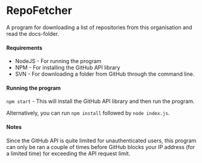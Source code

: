 # RepoFetcher
A program for downloading a list of repositories from this organisation and read the docs-folder.

#### Requirements
* NodeJS - For running the program
* NPM - For installing the GitHub API library
* SVN - For downloading a folder from GitHub through the command line.

#### Running the program
`npm start` - This will install the GitHub API library and then run the program.

Alternatively, you can run `npm install` followed by `node index.js`.

#### Notes
Since the GitHub API is quite limited for unauthenticated users, this program can only be ran a couple of times before GitHub blocks your IP address (for a limited time) for exceeding the API request limit.
